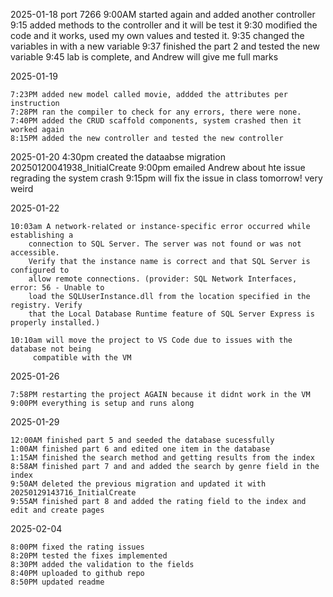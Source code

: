 
2025-01-18
port 7266
	9:00AM started again and added another controller
	9:15 added methods to the controller and it will be test it
	9:30 modified the code and it works, used my own values and tested it.
	9:35 changed the variables in with a new variable
	9:37 finished the part 2 and tested the new variable
	9:45 lab is complete, and Andrew will give me full marks

2025-01-19

	7:23PM added new model called movie, addded the attributes per instruction
	7:28PM ran the compiler to check for any errors, there were none.
	7:40PM added the CRUD scaffold components, system crashed then it worked again
	8:15PM added the new controller and tested the new controller

2025-01-20
	4:30pm created the dataabse migration 20250120041938_InitialCreate
	9:00pm emailed Andrew about hte issue regrading the system crash
	9:15pm will fix the issue in class tomorrow! very weird

2025-01-22

	10:03am A network-related or instance-specific error occurred while establishing a 
		connection to SQL Server. The server was not found or was not accessible.
		Verify that the instance name is correct and that SQL Server is configured to
		allow remote connections. (provider: SQL Network Interfaces, error: 56 - Unable to
		load the SQLUserInstance.dll from the location specified in the registry. Verify
		that the Local Database Runtime feature of SQL Server Express is properly installed.)

	10:10am will move the project to VS Code due to issues with the database not being
		 compatible with the VM

2025-01-26

	7:58PM restarting the project AGAIN because it didnt work in the VM 
	9:00PM everything is setup and runs along

2025-01-29

	12:00AM finished part 5 and seeded the database sucessfully
	1:00AM finished part 6 and edited one item in the database
	1:15AM finished the search method and getting results from the index
	8:58AM finished part 7 and and added the search by genre field in the index
	9:50AM deleted the previous migration and updated it with 20250129143716_InitialCreate
	9:55AM finished part 8 and added the rating field to the index and edit and create pages

2025-02-04

	8:00PM fixed the rating issues
	8:20PM tested the fixes implemented
	8:30PM added the validation to the fields
	8:40PM uploaded to github repo
	8:50PM updated readme
